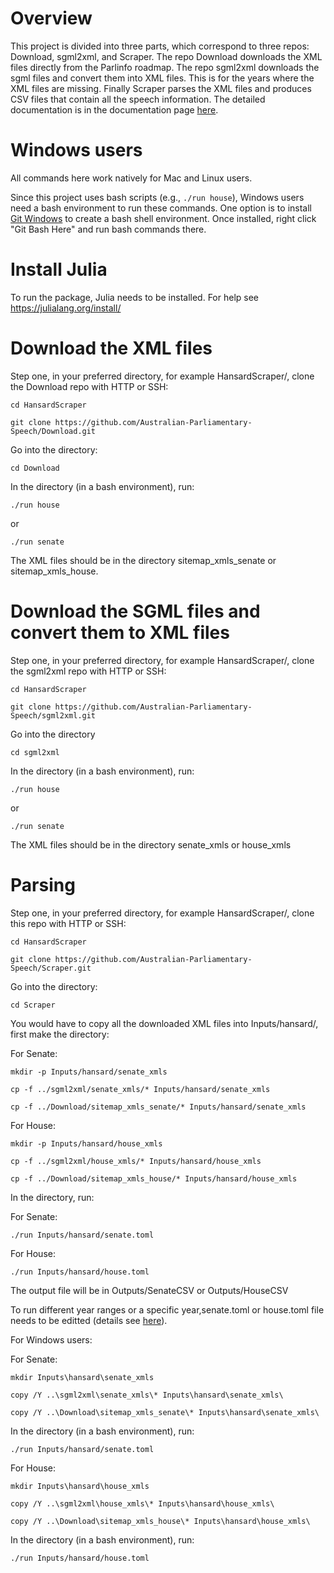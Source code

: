 # Overview

This project is divided into three parts, which correspond to three repos: Download, sgml2xml, and Scraper. The repo Download downloads the XML files directly from the Parlinfo roadmap. The repo sgml2xml downloads the sgml files and convert them into XML files. This is for the years where the XML files are missing. Finally Scraper parses the XML files and produces CSV files that contain all the speech information. The detailed documentation is in the documentation page [here](https://australian-parliamentary-speech.github.io/Scraper/). 

# Windows users

All commands here work natively for Mac and Linux users.

Since this project uses bash scripts (e.g., ```./run house```), Windows users need a bash environment to run these commands. One option is to install [Git Windows](https://git-scm.com/downloads/win) to create a bash shell environment. Once installed, right click "Git Bash Here" and run bash commands there. 


# Install Julia

To run the package, Julia needs to be installed. For help see https://julialang.org/install/


# Download the XML files

Step one, in your preferred directory, for example HansardScraper/, clone the Download repo with HTTP or SSH:
```
cd HansardScraper
```

```
git clone https://github.com/Australian-Parliamentary-Speech/Download.git
```

Go into the directory:
```
cd Download
```

In the directory (in a bash environment), run:
```
./run house
```
or
```
./run senate
```

The XML files should be in the directory sitemap_xmls_senate or sitemap_xmls_house.


# Download the SGML files and convert them to XML files
Step one, in your preferred directory, for example HansardScraper/, clone the sgml2xml repo with HTTP or SSH:
```
cd HansardScraper
```
```
git clone https://github.com/Australian-Parliamentary-Speech/sgml2xml.git
```

Go into the directory
```
cd sgml2xml
```
 
In the directory (in a bash environment), run:
```
./run house
```

or 
```
./run senate
```

The XML files should be in the directory senate_xmls or house_xmls


# Parsing

Step one, in your preferred directory, for example HansardScraper/, clone this repo with HTTP or SSH:
```
cd HansardScraper
```
```
git clone https://github.com/Australian-Parliamentary-Speech/Scraper.git
```

Go into the directory:
```
cd Scraper
```

You would have to copy all the downloaded XML files into Inputs/hansard/, first make the directory:

For Senate:
```
mkdir -p Inputs/hansard/senate_xmls
```
```
cp -f ../sgml2xml/senate_xmls/* Inputs/hansard/senate_xmls
```
```
cp -f ../Download/sitemap_xmls_senate/* Inputs/hansard/senate_xmls
```

For House:
```
mkdir -p Inputs/hansard/house_xmls
```
```
cp -f ../sgml2xml/house_xmls/* Inputs/hansard/house_xmls
```
```
cp -f ../Download/sitemap_xmls_house/* Inputs/hansard/house_xmls
```

In the directory, run:

For Senate: 
```
./run Inputs/hansard/senate.toml
```

For House:
```
./run Inputs/hansard/house.toml
```


The output file will be in Outputs/SenateCSV or Outputs/HouseCSV

To run different year ranges or a specific year,senate.toml or house.toml file needs to be editted (details see [here](https://australian-parliamentary-speech.github.io/Scraper/)).



For Windows users:

For Senate:

```
mkdir Inputs\hansard\senate_xmls
```

```
copy /Y ..\sgml2xml\senate_xmls\* Inputs\hansard\senate_xmls\
```

```
copy /Y ..\Download\sitemap_xmls_senate\* Inputs\hansard\senate_xmls\
```

In the directory (in a bash environment), run:
```
./run Inputs/hansard/senate.toml
```

For House:

```
mkdir Inputs\hansard\house_xmls
```

```
copy /Y ..\sgml2xml\house_xmls\* Inputs\hansard\house_xmls\
```

```
copy /Y ..\Download\sitemap_xmls_house\* Inputs\hansard\house_xmls\
```

In the directory (in a bash environment), run:
```
./run Inputs/hansard/house.toml
```



